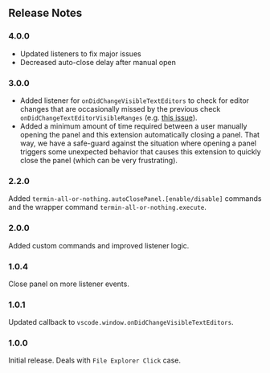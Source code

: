 ## Release Notes

### 4.0.0

- Updated listeners to fix major issues
- Decreased auto-close delay after manual open

### 3.0.0

- Added listener for `onDidChangeVisibleTextEditors` to check for editor changes that are occasionally missed by the previous check `onDidChangeTextEditorVisibleRanges` (e.g. [this issue](https://github.com/leep-frog/termin-all-or-nothing/issues/1)).
- Added a minimum amount of time required between a user manually opening the panel and this extension automatically closing a panel. That way, we have a safe-guard against the situation where opening a panel triggers some unexpected behavior that causes this extension to quickly close the panel (which can be very frustrating).

### 2.2.0

Added `termin-all-or-nothing.autoClosePanel.[enable/disable]` commands and the
wrapper command `termin-all-or-nothing.execute`.

### 2.0.0

Added custom commands and improved listener logic.

### 1.0.4

Close panel on more listener events.

### 1.0.1

Updated callback to `vscode.window.onDidChangeVisibleTextEditors`.


### 1.0.0

Initial release. Deals with `File Explorer Click` case.
